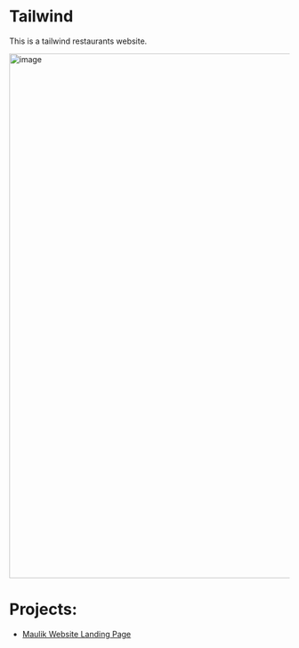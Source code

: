 # Tailwind
This is a tailwind restaurants website.

<img width="943" alt="image" src="https://github.com/Maulik10592/Tailwind/assets/43468934/f73021bf-3591-4be2-bb68-4258f05bb7fe">

# Projects:

- [Maulik Website Landing Page](https://maulik-vaghela.vercel.app/)

